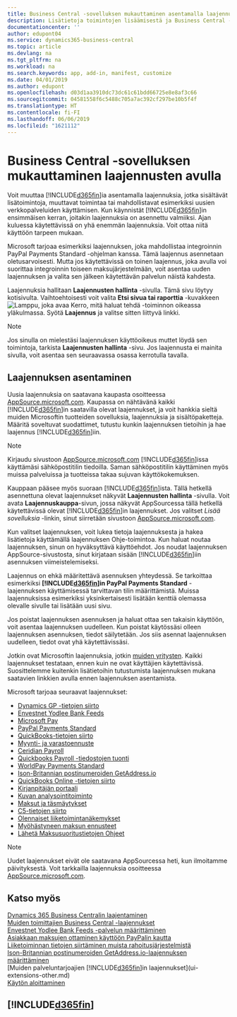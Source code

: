 ```yaml
---
title: Business Central -sovelluksen mukauttaminen asentamalla laajennuksia | Microsoft Docs
description: Lisätietoja toimintojen lisäämisestä ja Business Central -sovelluksen mukauttamisesta laajennusten asentamisen avulla.
documentationcenter: ''
author: edupont04
ms.service: dynamics365-business-central
ms.topic: article
ms.devlang: na
ms.tgt_pltfrm: na
ms.workload: na
ms.search.keywords: app, add-in, manifest, customize
ms.date: 04/01/2019
ms.author: edupont
ms.openlocfilehash: d03d1aa3910dc73dc61c61bdd66725e8e8af3c66
ms.sourcegitcommit: 04581558f6c5488c705a7ac392cf297be10b5f4f
ms.translationtype: HT
ms.contentlocale: fi-FI
ms.lasthandoff: 06/06/2019
ms.locfileid: "1621112"
---
```

# <a name="customizing-business-central-using-extensions"></a>Business Central -sovelluksen mukauttaminen laajennusten avulla
Voit muuttaa [!INCLUDE[d365fin](includes/d365fin_md.md)]ia asentamalla laajennuksia, jotka sisältävät lisätoimintoja, muuttavat toimintaa tai mahdollistavat esimerkiksi uusien verkkopalveluiden käyttämisen.
Kun käynnistät [!INCLUDE[d365fin](includes/d365fin_md.md)]in ensimmäisen kerran, joitakin laajennuksia on asennettu valmiiksi. Ajan kuluessa käytettävissä on yhä enemmän laajennuksia. Voit ottaa niitä käyttöön tarpeen mukaan.

Microsoft tarjoaa esimerkiksi laajennuksen, joka mahdollistaa integroinnin PayPal Payments Standard -ohjelman kanssa. Tämä laajennus asennetaan oletusarvoisesti.
Mutta jos käytettävissä on toinen laajennus, joka avulla voi suorittaa integroinnin toiseen maksujärjestelmään, voit asentaa uuden laajennuksen ja valita sen jälkeen käytettävän palvelun näistä kahdesta.  

Laajennuksia hallitaan **Laajennusten hallinta** -sivulla. Tämä sivu löytyy kotisivulta. Vaihtoehtoisesti voit valita **Etsi sivua tai raporttia** -kuvakkeen ![Lamppu, joka avaa Kerro, mitä haluat tehdä -toiminnon](media/ui-search/search_small.png "Kerro, mitä haluat tehdä") oikeassa yläkulmassa. Syötä **Laajennus** ja valitse sitten liittyvä linkki.  

> [!NOTE]  
>   Jos sinulla on mielestäsi laajennuksen käyttöoikeus muttet löydä sen toimintoja, tarkista **Laajennusten hallinta** -sivu. Jos laajennusta ei mainita sivulla, voit asentaa sen seuraavassa osassa kerrotulla tavalla.  

## <a name="installing-an-extension"></a>Laajennuksen asentaminen
Uusia laajennuksia on saatavana kaupasta osoitteessa [AppSource.microsoft.com](https://appsource.microsoft.com/en-us/marketplace/apps?src=dynamics365website&product=dynamics-365-business-central). Kaupassa on nähtävänä kaikki [!INCLUDE[d365fin](includes/d365fin_md.md)]in saatavilla olevat laajennukset, ja voit hankkia sieltä muiden Microsoftin tuotteiden sovelluksia, laajennuksia ja sisältöpaketteja. Määritä soveltuvat suodattimet, tutustu kunkin laajennuksen tietoihin ja hae laajennus [!INCLUDE[d365fin](includes/d365fin_md.md)]iin.  
> [!NOTE]  
>   Kirjaudu sivustoon [AppSource.microsoft.com](https://appsource.microsoft.com/) [!INCLUDE[d365fin](includes/d365fin_md.md)]issa käyttämäsi sähköpostitilin tiedoilla. Saman sähköpostitilin käyttäminen myös muissa palveluissa ja tuotteissa takaa sujuvan käyttökokemuksen.  

Kauppaan pääsee myös suoraan [!INCLUDE[d365fin](includes/d365fin_md.md)]ista. Tällä hetkellä asennettuna olevat laajennukset näkyvät **Laajennusten hallinta** -sivulla. Voit avata **Laajennuskauppa**-sivun, jossa näkyvät AppSourcessa tällä hetkellä käytettävissä olevat [!INCLUDE[d365fin](includes/d365fin_md.md)]in laajennukset. Jos valitset *Lisää sovelluksia* -linkin, sinut siirretään sivustoon [AppSource.microsoft.com](https://appsource.microsoft.com/en-us/marketplace/apps?product=dynamics-365%3Bdynamics-365-for-financials&page=1).  

Kun valitset laajennuksen, voit lukea tietoja laajennuksesta ja hakea lisätietoja käyttämällä laajennuksen Ohje-toimintoa. Kun haluat noutaa laajennuksen, sinun on hyväksyttävä käyttöehdot. Jos noudat laajennuksen AppSource-sivustosta, sinut kirjataan sisään [!INCLUDE[d365fin](includes/d365fin_md.md)]iin asennuksen viimeistelemiseksi.  

Laajennus on ehkä määritettävä asennuksen yhteydessä. Se tarkoittaa esimerkiksi **[!INCLUDE[d365fin](includes/d365fin_md.md)]in PayPal Payments Standard** -laajennuksen käyttämisessä tarvittavan tilin määrittämistä.
Muissa laajennuksissa esimerkiksi yksinkertaisesti lisätään kenttiä olemassa olevalle sivulle tai lisätään uusi sivu.   

Jos poistat laajennuksen asennuksen ja haluat ottaa sen takaisin käyttöön, voit asentaa laajennuksen uudelleen. Kun poistat käytössäsi olleen laajennuksen asennuksen, tiedot säilytetään. Jos siis asennat laajennuksen uudelleen, tiedot ovat yhä käytettävissäsi.  

Jotkin ovat Microsoftin laajennuksia, jotkin [muiden yritysten](ui-extensions-other.md). Kaikki laajennukset testataan, ennen kuin ne ovat käyttäjien käytettävissä. Suosittelemme kuitenkin lisätietoihin tutustumista laajennuksen mukana saatavien linkkien avulla ennen laajennuksen asentamista.  

Microsoft tarjoaa seuraavat laajennukset:  

* [Dynamics GP -tietojen siirto](ui-extensions-dynamicsgp-data-migration.md)  
* [Envestnet Yodlee Bank Feeds](ui-extensions-yodlee-bank-feeds.md)  
* [Microsoft Pay](ui-extensions-microsoft-pay-payments.md)  
* [PayPal Payments Standard](ui-extensions-paypal-payments-standard.md)  
* [QuickBooks-tietojen siirto](ui-extensions-quickbooks-data-migration.md)  
* [Myynti- ja varastoennuste](ui-extensions-sales-forecast.md)  
* [Ceridian Payroll](ui-extensions-ceridian-payroll.md)  
* [Quickbooks Payroll -tiedostojen tuonti](ui-extensions-quickbooks-payroll.md)  
* [WorldPay Payments Standard](ui-extensions-worldpay-payments-standard.md)  
* [Ison-Britannian postinumeroiden GetAddress.io](ui-extensions-getaddressio.md)  
* [QuickBooks Online -tietojen siirto](ui-extensions-quickbooks-online-data-migration.md)  
* [Kirjanpitäjän portaali](ui-extensions-accountant-portal.md)  
* [Kuvan analysointitoiminto](ui-extensions-image-analyzer.md)  
* [Maksut ja täsmäytykset](ui-extensions-payments-reconciliation-formats-dk.md)  
* [C5-tietojen siirto](ui-extensions-c5-data-migration.md)  
* [Olennaiset liiketoimintanäkemykset](ui-extensions-essential-business-insights.md)  
* [Myöhästyneen maksun ennusteet](ui-extensions-late-payment-prediction.md  )
* [Lähetä Maksusuoritustietojen Ohjeet](ui-extensions-send-remittance-advice.md)

> [!NOTE]  
>  Uudet laajennukset eivät ole saatavana AppSourcessa heti, kun ilmoitamme päivityksestä. Voit tarkkailla laajennuksia osoitteessa [AppSource.microsoft.com](https://appsource.microsoft.com/en-us/marketplace/apps?product=dynamics-365%3Bdynamics-365-for-financials&page=1).

## <a name="see-also"></a>Katso myös
[Dynamics 365 Business Centralin laajentaminen](about-develop-extensions.md)  
[Muiden toimittajien Business Central -laajennukset](ui-extensions-other.md)  
[Envestnet Yodlee Bank Feeds -palvelun määrittäminen](bank-how-setup-bank-statement-service.md)  
[Asiakkaan maksujen ottaminen käyttöön PayPalin kautta](sales-how-enable-payment-service-extensions.md)  
[Liiketoiminnan tietojen siirtäminen muista rahoitusjärjestelmistä](across-import-data-configuration-packages.md)  
[Ison-Britannian postinumeroiden GetAddress.io-laajennuksen määrittäminen](LocalFunctionality/UnitedKingdom/uk-setup-postal-code-service.md)  
[Muiden palveluntarjoajien [!INCLUDE[d365fin](includes/d365fin_md.md)]in laajennukset](ui-extensions-other.md)  
[Käytön aloittaminen](product-get-started.md)  

## [!INCLUDE[d365fin](includes/free_trial_md.md)]  
